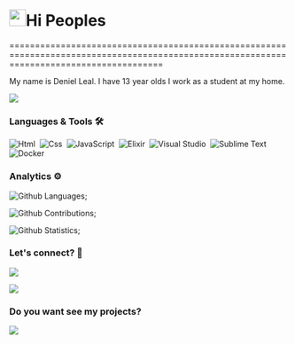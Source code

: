 
<h1><img src="https://emojis.slackmojis.com/emojis/images/1531849430/4246/blob-sunglasses.gif?1531849430" width="30"/>Hi Peoples</h1>
==========================================================================================================================================


My name is Deniel Leal. I have 13 year olds I work as a student at my home.

![](http://estruyf-github.azurewebsites.net/api/VisitorHit?user=deniel-leal&repo=deniel-leal&countColorcountColor)

### Languages & Tools 🛠  
![Html](https://img.shields.io/badge/-Html-05122A?style=flat&color=green)&nbsp;
![Css](https://img.shields.io/badge/-Css-05122A?style=flat&color=green)&nbsp;
![JavaScript](https://img.shields.io/badge/-JavaScript-05122A?style=flat&color=green)&nbsp;
![Elixir](https://img.shields.io/badge/-Elixir-06122A?style=flat&color=green)&nbsp;
![Visual Studio](https://img.shields.io/badge/-VisualStudio-05122A?style=flat&color=gray)&nbsp;
![Sublime Text](https://img.shields.io/badge/-SublimeText-05122A?style=flat&color=gray)&nbsp;  
![Docker](https://img.shields.io/badge/-Docker-06122A?style=flat&color=blue)&nbsp;  


### Analytics ⚙️

![Github Languages](https://github-readme-stats.vercel.app/api/top-langs/?username=deniel-leal&layout=compact&count_private=true);

![Github Contributions](https://github-readme-streak-stats.herokuapp.com/?user=deniel-leal&hide_border=true);

![Github Statistics](https://github-readme-stats.vercel.app/api/?username=deniel-leal&count_private=true&show_icons=true);

### Let's connect? 🤝

<p align="left">

<a href="https://twitter.com/oWumb"><img src="https://img.shields.io/badge/-Twitter-%231DA1F2?style=flat&logo=twitter&logoColor=white"/></a>

<a href="https://www.instagram.com/deniel_leal/"><img src="https://img.shields.io/badge/-Instagram-E4405F?style=flat&logo=instagram&logoColor=white"/></a>

</p>

### Do you want see my projects?

<a href="https://github.com/deniel-leal/Parallax-Effect"><img src="https://img.shields.io/badge/-github-05122A?style=flat&color=gray)&nbsp"/></a>
